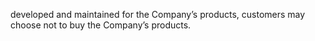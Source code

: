 developed and maintained for the Company’s products, customers may choose not to buy the Company’s products.